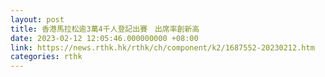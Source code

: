 ```yaml
---
layout: post
title: 香港馬拉松逾3萬4千人登記出賽　出席率創新高
date: 2023-02-12 12:05:46.000000000 +08:00
link: https://news.rthk.hk/rthk/ch/component/k2/1687552-20230212.htm
categories: rthk
---
```



